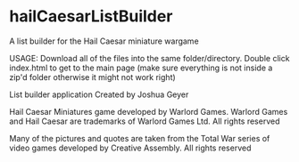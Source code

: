 # hailCaesarListBuilder
A list builder for the Hail Caesar miniature wargame 


USAGE: Download all of the files into the same folder/directory. Double click index.html to get to the main page (make sure everything is not inside a zip'd folder otherwise it might not work right)


List builder application Created by Joshua Geyer

Hail Caesar Miniatures game developed by Warlord Games. Warlord Games and Hail Caesar are trademarks of Warlord Games Ltd. All rights reserved

Many of the pictures and quotes are taken from the Total War series of video games developed by Creative Assembly. All rights reserved
